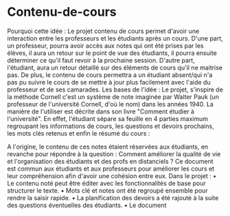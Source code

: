 # Contenu-de-cours

Pourquoi cette idée : 
Le projet contenu de cours permet d'avoir une interaction entre les professeurs et les étudiants après un cours. 
D'une part, un professeur, pourra avoir accès aux notes qui ont été prises par les élèves, il aura un retour sur le point de vue des étudiants, il pourra ensuite déterminer ce qu'il faut revoir à la prochaine session.
D'autre part, l'étudiant, aura un retour détaillé sur des éléments de cours qu'il ne maitrise pas. De plus, le contenu de cours permettra a un étudiant absent/qui n'a pas pu suivre le cours de se mettre à jour plus facilement avec l'aide du professeur et de ses camarades.
Les bases de l'idée : 
Le projet, s'inspire de la méthode Cornell c'est un système de note imaginée par Walter Pauk (un professeur de l'université Cornell, d'où le nom) dans les années 1940. La manière de l'utiliser est décrite dans son livre "Comment étudier à l'université". 
En effet, l'étudiant sépare sa feuille en 4 parties maximum regroupant les informations de cours, les questions et devoirs prochains, les mots clés retenus et enfin le résumé du cours : 
 

A l'origine, le contenu de ces notes étaient réservées aux étudiants, en revanche pour répondre à la question : Comment améliorer la qualité de vie et l'organisation des étudiants et des profs en distanciels ? 
Ce document est commun aux étudiants et aux professeurs pour améliorer les cours et leur compréhension afin d'avoir une cohésion entre eux.
Dans le projet :
•	Le contenu noté peut être éditer avec les fonctionnalités de base pour structurer le texte.
•	Mots clé et notes ont été regroupé ensemble pour rendre la saisir rapide.
•	La planification des devoirs a été rajouté à la suite des questions éventuelles des étudiants.
•	Le document 
